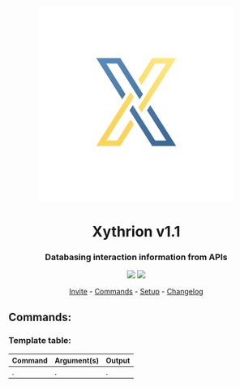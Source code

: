 <p align="center">
    <img src="/images/icon.png"/>
</p>

<h1 align="center">Xythrion v1.1</h1>

<h3 align="center">Databasing interaction information from APIs</h3>

<p align="center">
    <img src="https://img.shields.io/apm/l/vim-mode.svg"/>
    <img src="https://img.shields.io/badge/python-3.7.4-green.svg">
</p>

<p align="center">
    <a href="https://discordapp.com/oauth2/authorize?client_id=591885341812850699&scope=bot&permissions=335400150">Invite</a> -
    <a href="#commands">Commands</a> -
    <a href="#setup">Setup</a> -
    <a href="#changelog">Changelog</a>
</p>


## Commands:

### Template table:
|  Command  |  Argument(s)  |  Output  |
| ------------- | ------------- | ------------- |
|  .  |  .  |  .  |

